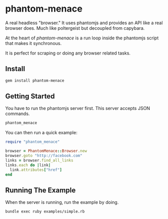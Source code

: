 # phantom-menace

A real headless "browser." It uses phantomjs and provides an API like a
real browser does. Much like poltergeist but decoupled from capybara.

At the heart of *phantom-menace* is a run loop
inside the phantomjs script that makes it synchronous.

It is perfect for scraping or doing any browser related tasks.

## Install

```sh
gem install phantom-menace
```

## Getting Started

You have to run the phantomjs server first. This server accepts JSON
commands.

```sh
phantom_menace
```

You can then run a quick example:

```ruby
require "phantom_menace"

browser = PhantomMenace::Browser.new
browser.goto "http://facebook.com"
links = browser.find_all_links
links.each do |link|
  link.attributes["href"]
end
```

## Running The Example

When the server is running, run the example by doing.

```sh
bundle exec ruby examples/simple.rb
```
